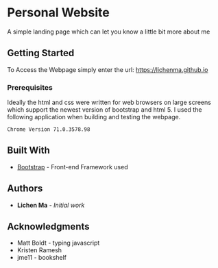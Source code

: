 # Personal Website

A simple landing page which can let you know a little bit more about me 


## Getting Started

To Access the Webpage simply enter the url: https://lichenma.github.io 


### Prerequisites

Ideally the html and css were written for web browsers on large screens which support the newest version of bootstrap and html 5.
I used the following application when building and testing the webpage.

```
Chrome Version 71.0.3578.98
```


## Built With

* [Bootstrap](https://getbootstrap.com/docs/4.2/getting-started/download/) - Front-end Framework used



## Authors

* **Lichen Ma** - *Initial work* 



## Acknowledgments

* Matt Boldt - typing javascript
* Kristen Ramesh 
* jme11 - bookshelf
